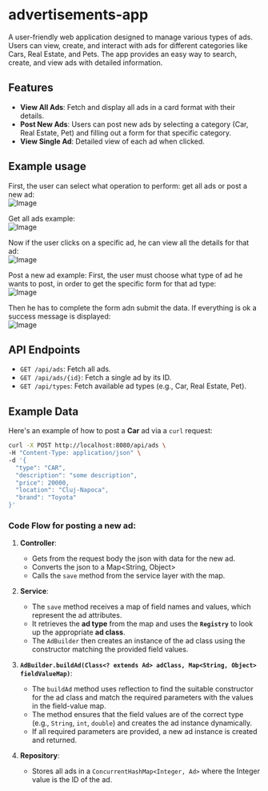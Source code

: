 # advertisements-app

A user-friendly web application designed to manage various types of ads. Users can view, create, and interact with ads for different categories like Cars, Real Estate, and Pets. The app provides an easy way to search, create, and view ads with detailed information.  

## Features
- **View All Ads**: Fetch and display all ads in a card format with their details.
- **Post New Ads**: Users can post new ads by selecting a category (Car, Real Estate, Pet) and filling out a form for that specific category.
- **View Single Ad**: Detailed view of each ad when clicked.

## Example usage  
First, the user can select what operation to perform: get all ads or post a new ad:  
![Image](https://github.com/user-attachments/assets/7152f421-8171-4bcb-9a32-9292d87e1e02)  

Get all ads example:  
![Image](https://github.com/user-attachments/assets/ea098d03-3979-43a9-87b7-9a7849b62cb7)  

Now if the user clicks on a specific ad, he can view all the details for that ad:  
![Image](https://github.com/user-attachments/assets/20fd1da5-009a-4831-ae94-53fc133e3bd1)

Post a new ad example:
First, the user must choose what type of ad he wants to post, in order to get the specific form for that ad type:  
![Image](https://github.com/user-attachments/assets/63482048-6b7f-4cf7-9566-047e95ea314d)  

Then he has to complete the form adn submit the data. If everything is ok a success message is displayed:  
![Image](https://github.com/user-attachments/assets/ea64ea7f-f62e-42e8-8bcb-2e249ba04dc9)  



## API Endpoints
- `GET /api/ads`: Fetch all ads.
- `GET /api/ads/{id}`: Fetch a single ad by its ID.
- `GET /api/types`: Fetch available ad types (e.g., Car, Real Estate, Pet).


## Example Data
Here's an example of how to post a **Car** ad via a `curl` request:
```bash
curl -X POST http://localhost:8080/api/ads \
-H "Content-Type: application/json" \
-d '{
  "type": "CAR",
  "description": "some description",
  "price": 20000,
  "location": "Cluj-Napoca",
  "brand": "Toyota"
}'
```


### Code Flow for posting a new ad:

1. **Controller**:
   - Gets from the request body the json with data for the new ad.
   - Converts the json to a Map<String, Object>
   - Calls the `save` method from the service layer with the map.  

2. **Service**:
   - The `save` method receives a map of field names and values, which represent the ad attributes.
   - It retrieves the **ad type** from the map and uses the **`Registry`** to look up the appropriate **ad class**.
   - The `AdBuilder` then creates an instance of the ad class using the constructor matching the provided field values.

3. **`AdBuilder.buildAd(Class<? extends Ad> adClass, Map<String, Object> fieldValueMap)`**:
   - The `buildAd` method uses reflection to find the suitable constructor for the ad class and match the required parameters with the values in the field-value map.
   - The method ensures that the field values are of the correct type (e.g., `String`, `int`, `double`) and creates the ad instance dynamically.
   - If all required parameters are provided, a new ad instance is created and returned.

4. **Repository**:
   - Stores all ads in a `ConcurrentHashMap<Integer, Ad>` where the Integer value is the ID of the ad.

